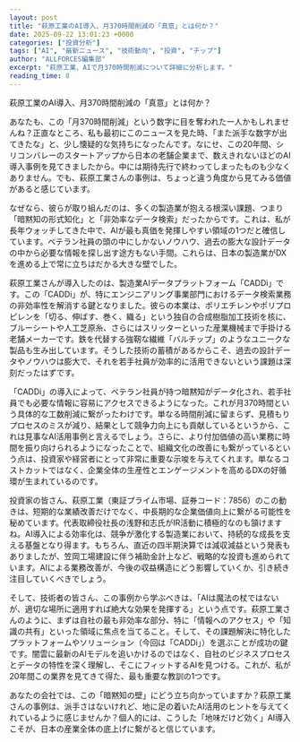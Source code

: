 ```yaml
---
layout: post
title: "萩原工業のAI導入、月370時間削減の「真意」とは何か？"
date: 2025-09-22 13:01:23 +0000
categories: ["投資分析"]
tags: ["AI", "最新ニュース", "技術動向", "投資", "チップ"]
author: "ALLFORCES編集部"
excerpt: "萩原工業、AIで月370時間削減について詳細に分析します。"
reading_time: 8
---
```


萩原工業のAI導入、月370時間削減の「真意」とは何か？

あなたも、この「月370時間削減」という数字に目を奪われた一人かもしれませんね？正直なところ、私も最初にこのニュースを見た時、「また派手な数字が出てきたな」と、少し懐疑的な気持ちになったんです。なにせ、この20年間、シリコンバレーのスタートアップから日本の老舗企業まで、数えきれないほどのAI導入事例を見てきましたから。中には期待先行で終わってしまったものも少なくありません。でも、萩原工業さんの事例は、ちょっと違う角度から見てみる価値があると感じています。

なぜなら、彼らが取り組んだのは、多くの製造業が抱える根深い課題、つまり「暗黙知の形式知化」と「非効率なデータ検索」だったからです。これは、私が長年ウォッチしてきた中で、AIが最も真価を発揮しやすい領域の1つだと確信しています。ベテラン社員の頭の中にしかないノウハウ、過去の膨大な設計データの中から必要な情報を探し出す途方もない手間。これらは、日本の製造業がDXを進める上で常に立ちはだかる大きな壁でした。

萩原工業さんが導入したのは、製造業AIデータプラットフォーム「CADDi」です。この「CADDi」が、特にエンジニアリング事業部門におけるデータ検索業務の非効率性を解消する鍵となりました。彼らの本業は、ポリエチレンやポリプロピレンを「切る、伸ばす、巻く、織る」という独自の合成樹脂加工技術を核に、ブルーシートや人工芝原糸、さらにはスリッターといった産業機械まで手掛ける老舗メーカーです。鉄を代替する強靭な繊維「バルチップ」のようなユニークな製品も生み出しています。そうした技術の蓄積があるからこそ、過去の設計データやノウハウは膨大で、それを若手社員が効率的に活用できないという課題は深刻だったはずです。

「CADDi」の導入によって、ベテラン社員が持つ暗黙知がデータ化され、若手社員でも必要な情報に容易にアクセスできるようになった。これが月370時間という具体的な工数削減に繋がったわけです。単なる時間削減に留まらず、見積もりプロセスのミスが減り、結果として競争力向上にも貢献しているというから、これは見事なAI活用事例と言えるでしょう。さらに、より付加価値の高い業務に時間を振り向けられるようになったことで、組織文化の改善にも繋がっているという点は、投資家や経営者にとって非常に重要な示唆を与えてくれます。単なるコストカットではなく、企業全体の生産性とエンゲージメントを高めるDXの好循環が生まれているのです。

投資家の皆さん、萩原工業（東証プライム市場、証券コード：7856）のこの動きは、短期的な業績改善だけでなく、中長期的な企業価値向上に繋がる可能性を秘めています。代表取締役社長の浅野和志氏がIR活動に積極的なのも頷けますね。AI導入による効率化は、競争が激化する製造業において、持続的な成長を支える基盤となり得ます。もちろん、直近の四半期決算では減収減益という発表もありましたが、笠岡工場建設に伴う補助金計上など、戦略的な投資も進められています。AIによる業務改善が、今後の収益構造にどう影響していくか、引き続き注目していくべきでしょう。

そして、技術者の皆さん、この事例から学ぶべきは、「AIは魔法の杖ではないが、適切な場所に適用すれば絶大な効果を発揮する」という点です。萩原工業さんのように、まずは自社の最も非効率な部分、特に「情報へのアクセス」や「知識の共有」といった領域に焦点を当てること。そして、その課題解決に特化したプラットフォームやソリューション（今回は「CADDi」）を選ぶことが成功の鍵です。闇雲に最新のAIモデルを追いかけるのではなく、自社のビジネスプロセスとデータの特性を深く理解し、そこにフィットするAIを見つける。これが、私が20年間この業界を見てきて得た、最も重要な教訓の1つです。

あなたの会社では、この「暗黙知の壁」にどう立ち向かっていますか？萩原工業さんの事例は、派手さはないけれど、地に足の着いたAI活用のヒントを与えてくれているように感じませんか？個人的には、こうした「地味だけど効く」AI導入こそが、日本の産業全体の底上げに繋がると信じています。

